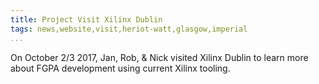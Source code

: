 ```yaml
---
title: Project Visit Xilinx Dublin
tags: news,website,visit,heriot-watt,glasgow,imperial
...
```


On October 2/3 2017, Jan, Rob, & Nick visited Xilinx Dublin to learn more about FGPA development using current Xilinx tooling.
